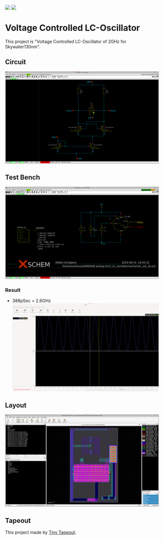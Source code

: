 ![](../../workflows/gds/badge.svg) ![](../../workflows/docs/badge.svg)
# Voltage Controlled LC-Oscillator
This project is "Voltage Controlled LC-Oscillator of 2GHz for Skywater130nm".


## Circuit
![circuit](images/circuit.png)


## Test Bench
![test bench](images/circuit_tb.png)


### Result
- 388pSec = 2.6GHz 
![oscillator wave](images/circuit_wave.png)


## Layout
![laytout](images/laytout.png)


## Tapeout
This project made by [Tiny Tapeout](https://tinytapeout.com/).

